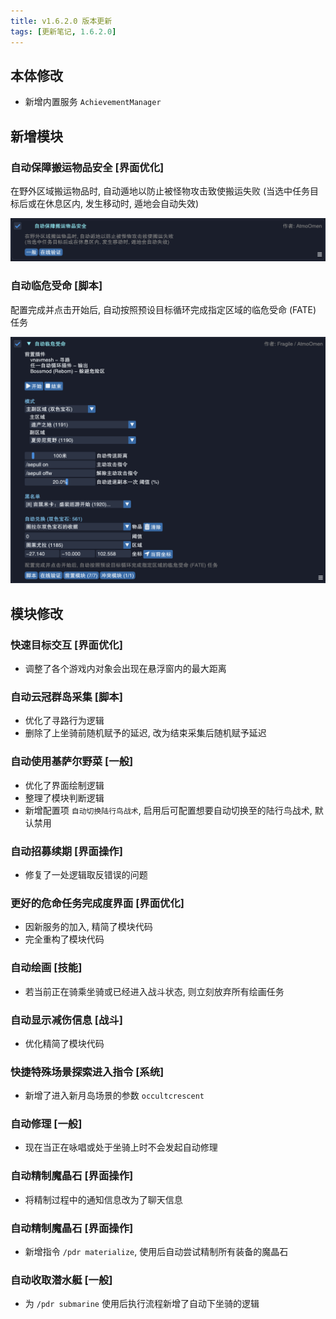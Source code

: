 ```yaml
---
title: v1.6.2.0 版本更新
tags: [更新笔记, 1.6.2.0]
---
```


## 本体修改

- 新增内置服务 `AchievementManager`

## 新增模块

### 自动保障搬运物品安全 [界面优化]

在野外区域搬运物品时, 自动遁地以防止被怪物攻击致使搬运失败
(当选中任务目标后或在休息区内, 发生移动时, 遁地会自动失效)

![AutoGuaranteeCarryingObject](/assets/Changelog/1.6.2.0/AutoGuaranteeCarryingObject.png)

### 自动临危受命 [脚本]

配置完成并点击开始后, 自动按照预设目标循环完成指定区域的临危受命 (FATE) 任务

![AutoFate](/assets/Changelog/1.6.2.0/AutoFate.png)

## 模块修改

### 快速目标交互 [界面优化]

- 调整了各个游戏内对象会出现在悬浮窗内的最大距离

### 自动云冠群岛采集 [脚本]

- 优化了寻路行为逻辑
- 删除了上坐骑前随机赋予的延迟, 改为结束采集后随机赋予延迟

### 自动使用基萨尔野菜 [一般]

- 优化了界面绘制逻辑
- 整理了模块判断逻辑
- 新增配置项 `自动切换陆行鸟战术`, 启用后可配置想要自动切换至的陆行鸟战术, 默认禁用

### 自动招募续期 [界面操作]

- 修复了一处逻辑取反错误的问题

### 更好的危命任务完成度界面 [界面优化]

- 因新服务的加入, 精简了模块代码
- 完全重构了模块代码

### 自动绘画 [技能]

- 若当前正在骑乘坐骑或已经进入战斗状态, 则立刻放弃所有绘画任务

### 自动显示减伤信息 [战斗]

- 优化精简了模块代码

### 快捷特殊场景探索进入指令 [系统]

- 新增了进入新月岛场景的参数 `occultcrescent`

### 自动修理 [一般]

- 现在当正在咏唱或处于坐骑上时不会发起自动修理

### 自动精制魔晶石 [界面操作]

- 将精制过程中的通知信息改为了聊天信息

### 自动精制魔晶石 [界面操作]

- 新增指令 `/pdr materialize`, 使用后自动尝试精制所有装备的魔晶石

### 自动收取潜水艇 [一般]

- 为 `/pdr submarine` 使用后执行流程新增了自动下坐骑的逻辑